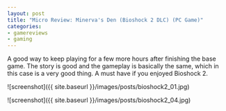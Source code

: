 ```yaml
---
layout: post
title: "Micro Review: Minerva's Den (Bioshock 2 DLC) (PC Game)"
categories:
- gamereviews
- gaming
---
```



A good way to keep playing for a few more hours after finishing the base game. The story is good and the gameplay is basically the same, which in this case is a very good thing. A must have if you enjoyed Bioshock 2.


![screenshot]({{ site.baseurl }}/images/posts/bioshock2_01.jpg)

![screenshot]({{ site.baseurl }}/images/posts/bioshock2_04.jpg)

